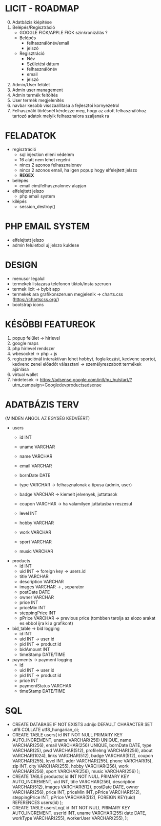 # LICIT - ROADMAP
0. Adatbázis kiépítése
1. Belépés/Regisztráció
    - GOOGLE FIÓK/APPLE FIÓK szinkronizálás ?
    - Belépés
        - felhasználónév/email
        - jelszó
    - Regisztráció
        - Név
        - Születési dátum
        - felhasználónév
        - email
        - jelszó
2. Admin/User felület
3. Admin user management
4. Admin termék feltöltés
5. User termék megjelenítés
6. navbar kesobb visszaallitasa a fejlesztoi kornyezetrol
7. Felhasználó törlésnél kérdezze meg, hogy az adott felhasználóhoz tartozó adatok melyik felhasznalora szaljanak ra

# FELADATOK
- regisztráció
    - sql injection elleni védelem
    - 16 alatt nem lehet regelni
    - nincs 2 azonos felhasznalonev
    - nincs 2 azonos email, ha igen popup hogy elfelejtett jelszo
    - **REGEX**
- belépés
    - email cim/felhasznalonev alapjan
- elfelejtett jelszo
    - php email system
- kilépés
    - session_destroy()

# PHP EMAIL SYSTEM
- elfelejtett jelszo
- admin feluletbol uj jelszo kuldese

# DESIGN
- menusor legalul
- termekek listazasa telefonon tiktok/insta szeruen
- termek licit -> bybit app
- termekek ara grafikonszeruen megjelenik -> charts.css (https://chartscss.org/)
- bootstrap icons

# KÉSÖBBI FEATUREOK
1. popup felület -> hirlevel
2. google maps
3. php hirlevel rendszer
4. wbesocket -> php + js
5. regisztrációnál interaktívan lehet hobbyt, foglalkozást, kedvenc sportot, kedvenc zenei előadót választani -> személyreszabott termékek ajánlása
6. virtual wallet
7. hirdetesek -> https://adsense.google.com/intl/hu_hu/start/?utm_campaign=Googledevproductsadsense

# ADATBÁZIS TERV
(MINDEN ANGOL AZ EGYSÉG KEDVÉÉRT)
- users
    - id            INT
    - uname         VARCHAR
    - name          VARCHAR
    - email         VARCHAR
    - bornDate      DATE
    - type          VARCHAR -> felhasznalonak a tipusa (admin, user)
    
    - badge         VARCHAR -> kiemelt jelvenyek, juttatasok
    - coupon        VARCHAR -> ha valamilyen juttatasban reszesul
    - level         INT
    - hobby         VARCHAR
    - work          VARCHAR
    - sport         VARCHAR
    - music         VARCHAR
- products
    - id            INT
    - uid           INT -> foreign key -> users.id
    - title         VARCHAR
    - description   VARCHAR
    - images        VARCHAR -> , separator
    - postDate      DATE
    - owner         VARCHAR
    - price         INT
    - priceMin      INT
    - steppingPrice INT
    - pPrice        VARCHAR -> previous price (tombben tarolja az elozo arakat es ebbol ijra ki a grafikont)
- bid_table -> bid logging
    - id            INT
    - uid           INT -> user id
    - pid           INT -> product id
    - bidAmount     INT
    - timeStamp     DATE/TIME
- payments -> payment logging
    - id
    - uid           INT -> user id
    - pid           INT -> product id
    - price         INT
    - paymentStatus VARCHAR
    - timeStamp     DATE/TIME

# SQL
- CREATE DATABASE IF NOT EXISTS adnijo DEFAULT CHARACTER SET utf8 COLLATE utf8_hungarian_ci;
- CREATE TABLE users(
    id INT NOT NULL PRIMARY KEY AUTO_INCREMENT,
    uname VARCHAR(256) UNIQUE,
    name VARCHAR(256),
    email VARCHAR(256) UNIQUE,
    bornDate DATE,
    type VARCHAR(25),
    pwd VARCHAR(512),
    profileImg VARCHAR(256),
    about VARCHAR(1024),
    links VARCHAR(512),
    badge VARCHAR(512),
    coupon VARCHAR(255),
    level INT,
    addr VARCHAR(255),
    phone VARCHAR(15),
    zip INT,
    city VARCHAR(255),
    hobby VARCHAR(256),
    work VARCHAR(256),
    sport VARCHAR(256),
    music VARCHAR(256)
);
- CREATE TABLE products(
    id INT NOT NULL PRIMARY KEY AUTO_INCREMENT,
    uid INT,
    title VARCHAR(256),
    description VARCHAR(512),
    images VARCHAR(512),
    postDate DATE,
    owner VARCHAR(256),
    price INT,
    priceMin INT,
    pPrice VARCHAR(512),
    steppingPrice INT,
    pPrice VARCHAR(512),
    FOREIGN KEY(uid) REFERENCES users(id)
);
- CREATE TABLE usersLog(
    id INT NOT NULL PRIMARY KEY AUTO_INCREMENT,
    userId INT,
    uname VARCHAR(255)
    date DATE,
    workType VARCHAR(255),
    workerUser VARCHAR(255),
);
